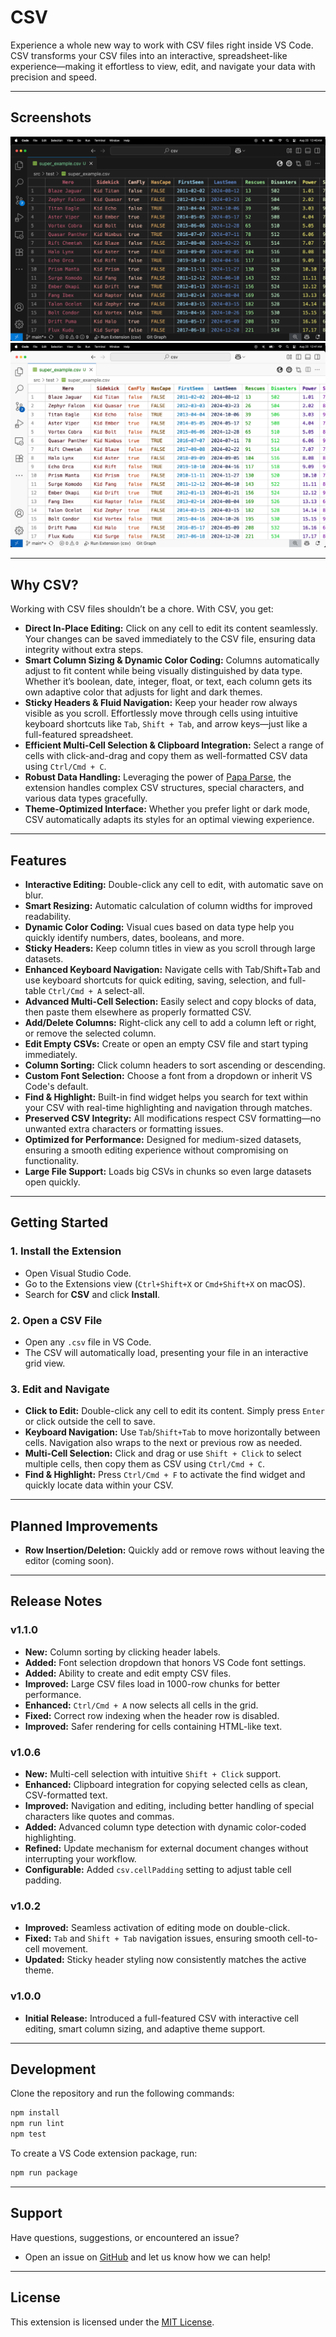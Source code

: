 # **CSV**

Experience a whole new way to work with CSV files right inside VS Code. CSV transforms your CSV files into an interactive, spreadsheet-like experience—making it effortless to view, edit, and navigate your data with precision and speed.

---

## Screenshots

![Dark Theme Screenshot](images/Screenshot_dark.png)
![Light Theme Screenshot](images/Screenshot_light.png)

---

## Why CSV?

Working with CSV files shouldn’t be a chore. With CSV, you get:

- **Direct In-Place Editing:** Click on any cell to edit its content seamlessly. Your changes can be saved immediately to the CSV file, ensuring data integrity without extra steps.
- **Smart Column Sizing & Dynamic Color Coding:** Columns automatically adjust to fit content while being visually distinguished by data type. Whether it’s boolean, date, integer, float, or text, each column gets its own adaptive color that adjusts for light and dark themes.
- **Sticky Headers & Fluid Navigation:** Keep your header row always visible as you scroll. Effortlessly move through cells using intuitive keyboard shortcuts like `Tab`, `Shift + Tab`, and arrow keys—just like a full-featured spreadsheet.
- **Efficient Multi-Cell Selection & Clipboard Integration:** Select a range of cells with click-and-drag and copy them as well-formatted CSV data using `Ctrl/Cmd + C`.
- **Robust Data Handling:** Leveraging the power of [Papa Parse](https://www.papaparse.com/), the extension handles complex CSV structures, special characters, and various data types gracefully.
- **Theme-Optimized Interface:** Whether you prefer light or dark mode, CSV automatically adapts its styles for an optimal viewing experience.

---

## Features

- **Interactive Editing:** Double-click any cell to edit, with automatic save on blur.
- **Smart Resizing:** Automatic calculation of column widths for improved readability.
- **Dynamic Color Coding:** Visual cues based on data type help you quickly identify numbers, dates, booleans, and more.
- **Sticky Headers:** Keep column titles in view as you scroll through large datasets.
- **Enhanced Keyboard Navigation:** Navigate cells with Tab/Shift+Tab and use keyboard shortcuts for quick editing, saving, selection, and full-table `Ctrl/Cmd + A` select-all.
- **Advanced Multi-Cell Selection:** Easily select and copy blocks of data, then paste them elsewhere as properly formatted CSV.
- **Add/Delete Columns:** Right-click any cell to add a column left or right, or remove the selected column.
- **Edit Empty CSVs:** Create or open an empty CSV file and start typing immediately.
- **Column Sorting:** Click column headers to sort ascending or descending.
- **Custom Font Selection:** Choose a font from a dropdown or inherit VS Code's default.
- **Find & Highlight:** Built-in find widget helps you search for text within your CSV with real-time highlighting and navigation through matches.
- **Preserved CSV Integrity:** All modifications respect CSV formatting—no unwanted extra characters or formatting issues.
- **Optimized for Performance:** Designed for medium-sized datasets, ensuring a smooth editing experience without compromising on functionality.
- **Large File Support:** Loads big CSVs in chunks so even large datasets open quickly.

---

## Getting Started

### 1. Install the Extension

- Open Visual Studio Code.
- Go to the Extensions view (`Ctrl+Shift+X` or `Cmd+Shift+X` on macOS).
- Search for **CSV** and click **Install**.

### 2. Open a CSV File

- Open any `.csv` file in VS Code.
- The CSV will automatically load, presenting your file in an interactive grid view.

### 3. Edit and Navigate

- **Click to Edit:** Double-click any cell to edit its content. Simply press `Enter` or click outside the cell to save.
- **Keyboard Navigation:** Use `Tab`/`Shift+Tab` to move horizontally between cells. Navigation also wraps to the next or previous row as needed.
- **Multi-Cell Selection:** Click and drag or use `Shift + Click` to select multiple cells, then copy them as CSV using `Ctrl/Cmd + C`.
- **Find & Highlight:** Press `Ctrl/Cmd + F` to activate the find widget and quickly locate data within your CSV.

---

## Planned Improvements

- **Row Insertion/Deletion:** Quickly add or remove rows without leaving the editor (coming soon).

---

## Release Notes

### v1.1.0
- **New:** Column sorting by clicking header labels.
- **Added:** Font selection dropdown that honors VS Code font settings.
- **Added:** Ability to create and edit empty CSV files.
- **Improved:** Large CSV files load in 1000-row chunks for better performance.
- **Enhanced:** `Ctrl/Cmd + A` now selects all cells in the grid.
- **Fixed:** Correct row indexing when the header row is disabled.
- **Improved:** Safer rendering for cells containing HTML-like text.

### v1.0.6
- **New:** Multi-cell selection with intuitive `Shift + Click` support.
- **Enhanced:** Clipboard integration for copying selected cells as clean, CSV-formatted text.
- **Improved:** Navigation and editing, including better handling of special characters like quotes and commas.
- **Added:** Advanced column type detection with dynamic color-coded highlighting.
- **Refined:** Update mechanism for external document changes without interrupting your workflow.
- **Configurable:** Added `csv.cellPadding` setting to adjust table cell padding.

### v1.0.2
- **Improved:** Seamless activation of editing mode on double-click.
- **Fixed:** `Tab` and `Shift + Tab` navigation issues, ensuring smooth cell-to-cell movement.
- **Updated:** Sticky header styling now consistently matches the active theme.

### v1.0.0
- **Initial Release:** Introduced a full-featured CSV with interactive cell editing, smart column sizing, and adaptive theme support.

---

## Development

Clone the repository and run the following commands:

```bash
npm install
npm run lint
npm test
```

To create a VS Code extension package, run:

```bash
npm run package
```

---

## Support

Have questions, suggestions, or encountered an issue?
- Open an issue on [GitHub](https://github.com/jonaraphael/csv/issues) and let us know how we can help!

---

## License

This extension is licensed under the [MIT License](LICENSE).
